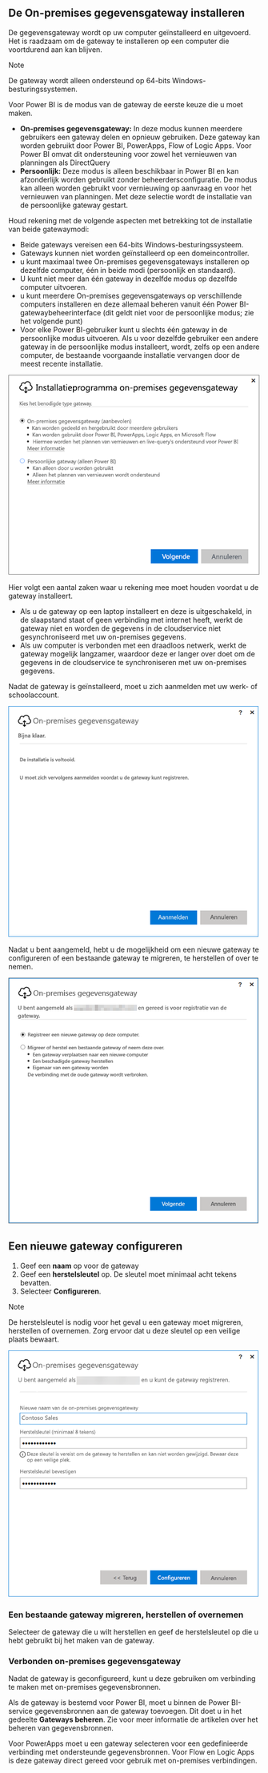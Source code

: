 ## <a name="install-the-on-premises-data-gateway"></a>De On-premises gegevensgateway installeren
De gegevensgateway wordt op uw computer geïnstalleerd en uitgevoerd. Het is raadzaam om de gateway te installeren op een computer die voortdurend aan kan blijven.

> [!NOTE]
> De gateway wordt alleen ondersteund op 64-bits Windows-besturingssystemen.
> 
> 

Voor Power BI is de modus van de gateway de eerste keuze die u moet maken.

* **On-premises gegevensgateway:** In deze modus kunnen meerdere gebruikers een gateway delen en opnieuw gebruiken. Deze gateway kan worden gebruikt door Power BI, PowerApps, Flow of Logic Apps. Voor Power BI omvat dit ondersteuning voor zowel het vernieuwen van planningen als DirectQuery
* **Persoonlijk:** Deze modus is alleen beschikbaar in Power BI en kan afzonderlijk worden gebruikt zonder beheerdersconfiguratie. De modus kan alleen worden gebruikt voor vernieuwing op aanvraag en voor het vernieuwen van planningen. Met deze selectie wordt de installatie van de persoonlijke gateway gestart.

Houd rekening met de volgende aspecten met betrekking tot de installatie van beide gatewaymodi:

* Beide gateways vereisen een 64-bits Windows-besturingssysteem.
* Gateways kunnen niet worden geïnstalleerd op een domeincontroller.
* u kunt maximaal twee On-premises gegevensgateways installeren op dezelfde computer, één in beide modi (persoonlijk en standaard). 
* U kunt niet meer dan één gateway in dezelfde modus op dezelfde computer uitvoeren.
* u kunt meerdere On-premises gegevensgateways op verschillende computers installeren en deze allemaal beheren vanuit één Power BI-gatewaybeheerinterface (dit geldt niet voor de persoonlijke modus; zie het volgende punt)
* Voor elke Power BI-gebruiker kunt u slechts één gateway in de persoonlijke modus uitvoeren. Als u voor dezelfde gebruiker een andere gateway in de persoonlijke modus installeert, wordt, zelfs op een andere computer, de bestaande voorgaande installatie vervangen door de meest recente installatie.

![On-prem-data-gateway-install-powerbi](./media/gateway-onprem-install-include/on-prem-data-gateway-install-powerbi.png)

Hier volgt een aantal zaken waar u rekening mee moet houden voordat u de gateway installeert.

* Als u de gateway op een laptop installeert en deze is uitgeschakeld, in de slaapstand staat of geen verbinding met internet heeft, werkt de gateway niet en worden de gegevens in de cloudservice niet gesynchroniseerd met uw on-premises gegevens.
* Als uw computer is verbonden met een draadloos netwerk, werkt de gateway mogelijk langzamer, waardoor deze er langer over doet om de gegevens in de cloudservice te synchroniseren met uw on-premises gegevens.

Nadat de gateway is geïnstalleerd, moet u zich aanmelden met uw werk- of schoolaccount.

![On-prem-data-gateway-install-signin](./media/gateway-onprem-install-include/on-prem-data-gateway-install-signin.png)

Nadat u bent aangemeld, hebt u de mogelijkheid om een nieuwe gateway te configureren of een bestaande gateway te migreren, te herstellen of over te nemen.

![On-prem-Data-gateway-Install-register-Recovery](./media/gateway-onprem-install-include/on-prem-data-gateway-install-register-recovery.png)

## <a name="configure-a-new-gateway"></a>Een nieuwe gateway configureren
1. Geef een **naam** op voor de gateway
2. Geef een **herstelsleutel** op. De sleutel moet minimaal acht tekens bevatten.
3. Selecteer **Configureren**.

> [!NOTE]
> De herstelsleutel is nodig voor het geval u een gateway moet migreren, herstellen of overnemen. Zorg ervoor dat u deze sleutel op een veilige plaats bewaart.
> 
> 

![On-prem-data-gateway-install-recovery](./media/gateway-onprem-install-include/on-prem-data-gateway-install-recovery.png)

### <a name="migrate-restore-or-take-over-an-existing-gateway"></a>Een bestaande gateway migreren, herstellen of overnemen
Selecteer de gateway die u wilt herstellen en geef de herstelsleutel op die u hebt gebruikt bij het maken van de gateway.

### <a name="on-premises-data-gateway-connected"></a>Verbonden on-premises gegevensgateway
Nadat de gateway is geconfigureerd, kunt u deze gebruiken om verbinding te maken met on-premises gegevensbronnen.

Als de gateway is bestemd voor Power BI, moet u binnen de Power BI-service gegevensbronnen aan de gateway toevoegen. Dit doet u in het gedeelte **Gateways beheren**. Zie voor meer informatie de artikelen over het beheren van gegevensbronnen.

Voor PowerApps moet u een gateway selecteren voor een gedefinieerde verbinding met ondersteunde gegevensbronnen. Voor Flow en Logic Apps is deze gateway direct gereed voor gebruik met on-premises verbindingen.

